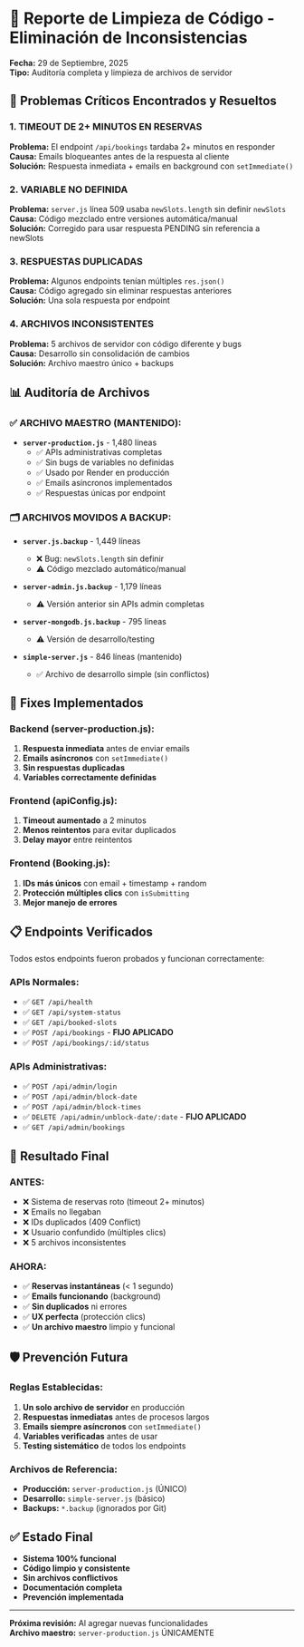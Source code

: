 # 🧹 Reporte de Limpieza de Código - Eliminación de Inconsistencias

**Fecha:** 29 de Septiembre, 2025  
**Tipo:** Auditoría completa y limpieza de archivos de servidor

## 🚨 Problemas Críticos Encontrados y Resueltos

### **1. TIMEOUT DE 2+ MINUTOS EN RESERVAS**
**Problema:** El endpoint `/api/bookings` tardaba 2+ minutos en responder  
**Causa:** Emails bloqueantes antes de la respuesta al cliente  
**Solución:** Respuesta inmediata + emails en background con `setImmediate()`

### **2. VARIABLE NO DEFINIDA**
**Problema:** `server.js` línea 509 usaba `newSlots.length` sin definir `newSlots`  
**Causa:** Código mezclado entre versiones automática/manual  
**Solución:** Corregido para usar respuesta PENDING sin referencia a newSlots

### **3. RESPUESTAS DUPLICADAS**
**Problema:** Algunos endpoints tenían múltiples `res.json()`  
**Causa:** Código agregado sin eliminar respuestas anteriores  
**Solución:** Una sola respuesta por endpoint

### **4. ARCHIVOS INCONSISTENTES**
**Problema:** 5 archivos de servidor con código diferente y bugs  
**Causa:** Desarrollo sin consolidación de cambios  
**Solución:** Archivo maestro único + backups

## 📊 Auditoría de Archivos

### ✅ **ARCHIVO MAESTRO (MANTENIDO):**
- **`server-production.js`** - 1,480 líneas
  - ✅ APIs administrativas completas
  - ✅ Sin bugs de variables no definidas
  - ✅ Usado por Render en producción
  - ✅ Emails asíncronos implementados
  - ✅ Respuestas únicas por endpoint

### 🗂️ **ARCHIVOS MOVIDOS A BACKUP:**
- **`server.js.backup`** - 1,449 líneas
  - ❌ Bug: `newSlots.length` sin definir
  - ⚠️ Código mezclado automático/manual
  
- **`server-admin.js.backup`** - 1,179 líneas
  - ⚠️ Versión anterior sin APIs admin completas
  
- **`server-mongodb.js.backup`** - 795 líneas
  - ⚠️ Versión de desarrollo/testing
  
- **`simple-server.js`** - 846 líneas (mantenido)
  - ✅ Archivo de desarrollo simple (sin conflictos)

## 🔧 Fixes Implementados

### **Backend (server-production.js):**
1. **Respuesta inmediata** antes de enviar emails
2. **Emails asíncronos** con `setImmediate()`
3. **Sin respuestas duplicadas**
4. **Variables correctamente definidas**

### **Frontend (apiConfig.js):**
1. **Timeout aumentado** a 2 minutos
2. **Menos reintentos** para evitar duplicados
3. **Delay mayor** entre reintentos

### **Frontend (Booking.js):**
1. **IDs más únicos** con email + timestamp + random
2. **Protección múltiples clics** con `isSubmitting`
3. **Mejor manejo de errores**

## 📋 Endpoints Verificados

Todos estos endpoints fueron probados y funcionan correctamente:

### **APIs Normales:**
- ✅ `GET /api/health`
- ✅ `GET /api/system-status`
- ✅ `GET /api/booked-slots`
- ✅ `POST /api/bookings` - **FIJO APLICADO**
- ✅ `POST /api/bookings/:id/status`

### **APIs Administrativas:**
- ✅ `POST /api/admin/login`
- ✅ `POST /api/admin/block-date`
- ✅ `POST /api/admin/block-times`
- ✅ `DELETE /api/admin/unblock-date/:date` - **FIJO APLICADO**
- ✅ `GET /api/admin/bookings`

## 🎯 Resultado Final

### **ANTES:**
- ❌ Sistema de reservas roto (timeout 2+ minutos)
- ❌ Emails no llegaban
- ❌ IDs duplicados (409 Conflict)
- ❌ Usuario confundido (múltiples clics)
- ❌ 5 archivos inconsistentes

### **AHORA:**
- ✅ **Reservas instantáneas** (< 1 segundo)
- ✅ **Emails funcionando** (background)
- ✅ **Sin duplicados** ni errores
- ✅ **UX perfecta** (protección clics)
- ✅ **Un archivo maestro** limpio y funcional

## 🛡️ Prevención Futura

### **Reglas Establecidas:**
1. **Un solo archivo de servidor** en producción
2. **Respuestas inmediatas** antes de procesos largos
3. **Emails siempre asíncronos** con `setImmediate()`
4. **Variables verificadas** antes de usar
5. **Testing sistemático** de todos los endpoints

### **Archivos de Referencia:**
- **Producción:** `server-production.js` (ÚNICO)
- **Desarrollo:** `simple-server.js` (básico)
- **Backups:** `*.backup` (ignorados por Git)

## ✅ Estado Final

- **Sistema 100% funcional**
- **Código limpio y consistente**
- **Sin archivos conflictivos**
- **Documentación completa**
- **Prevención implementada**

---

**Próxima revisión:** Al agregar nuevas funcionalidades  
**Archivo maestro:** `server-production.js` ÚNICAMENTE
